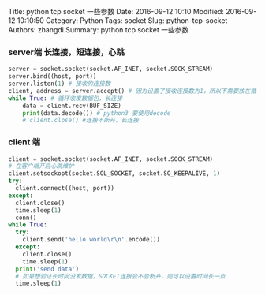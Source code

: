 Title: python tcp socket 一些参数
Date: 2016-09-12 10:10
Modified: 2016-09-12 10:10:50
Category: Python
Tags: socket
Slug: python-tcp-socket
Authors: zhangdi
Summary: python tcp socket 一些参数

### server端 长连接，短连接，心跳

```python
server = socket.socket(socket.AF_INET, socket.SOCK_STREAM)
server.bind((host, port))
server.listen(1) # 接收的连接数
client, address = server.accept() # 因为设置了接收连接数为1，所以不需要放在循环中接收
while True: # 循环收发数据包，长连接
    data = client.recv(BUF_SIZE)
    print(data.decode()) # python3 要使用decode
    # client.close() #连接不断开，长连接

```

### client 端

```python
client = socket.socket(socket.AF_INET, socket.SOCK_STREAM)
# 在客户端开启心跳维护
client.setsockopt(socket.SOL_SOCKET, socket.SO_KEEPALIVE, 1)
try:
  client.connect((host, port))
except:
  client.close()
  time.sleep(1)
  conn()
while True:
  try:
    client.send('hello world\r\n'.encode())
  except:
    client.close()
    time.sleep(1)
  print('send data')
  # 如果想验证长时间没发数据，SOCKET连接会不会断开，则可以设置时间长一点
  time.sleep(1)
```
